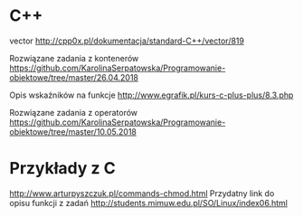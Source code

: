 # C++
vector http://cpp0x.pl/dokumentacja/standard-C++/vector/819

Rozwiązane zadania z kontenerów https://github.com/KarolinaSerpatowska/Programowanie-obiektowe/tree/master/26.04.2018

Opis wskaźników na funkcje
http://www.egrafik.pl/kurs-c-plus-plus/8.3.php

Rozwiązane zadania z operatorów https://github.com/KarolinaSerpatowska/Programowanie-obiektowe/tree/master/10.05.2018


# Przykłady z C
http://www.arturpyszczuk.pl/commands-chmod.html
Przydatny link do opisu funkcji z zadań
http://students.mimuw.edu.pl/SO/Linux/index06.html
